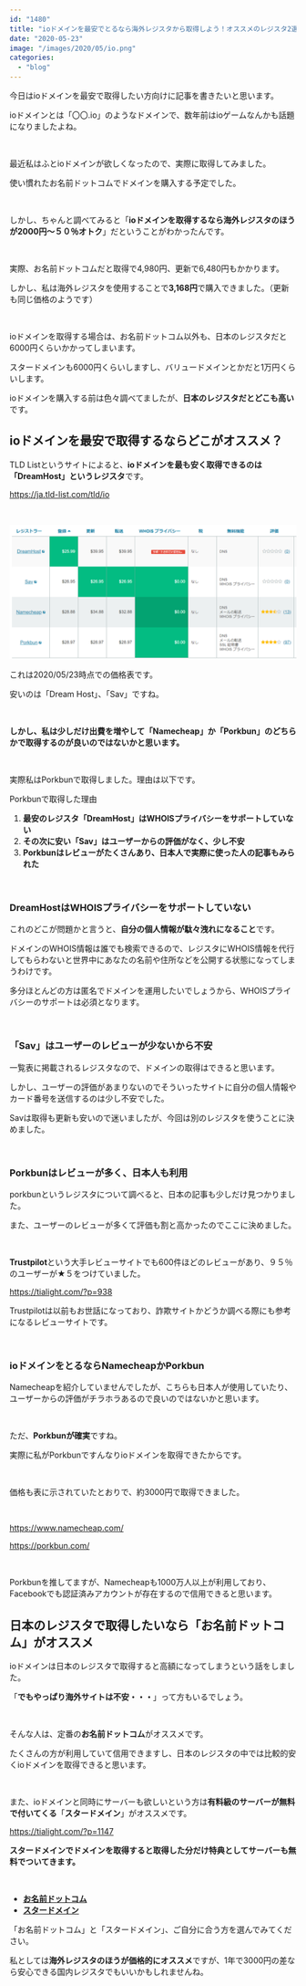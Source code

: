 ```yaml
---
id: "1480"
title: "ioドメインを最安でとるなら海外レジスタから取得しよう！オススメのレジスタ2選"
date: "2020-05-23"
image: "/images/2020/05/io.png"
categories: 
  - "blog"
---
```


今日はioドメインを最安で取得したい方向けに記事を書きたいと思います。

ioドメインとは「〇〇.io」のようなドメインで、数年前はioゲームなんかも話題になりましたよね。

 

最近私はふとioドメインが欲しくなったので、実際に取得してみました。

使い慣れたお名前ドットコムでドメインを購入する予定でした。

 

しかし、ちゃんと調べてみると「**ioドメインを取得するなら海外レジスタのほうが2000円～５０％オトク**」だということがわかったんです。

 

実際、お名前ドットコムだと取得で4,980円、更新で6,480円もかかります。

しかし、私は海外レジスタを使用することで**3,168円**で購入できました。（更新も同じ価格のようです）

 

ioドメインを取得する場合は、お名前ドットコム以外も、日本のレジスタだと6000円くらいかかってしまいます。

スタードメインも6000円くらいしますし、バリュードメインとかだと1万円くらいします。

ioドメインを購入する前は色々調べてましたが、**日本のレジスタだとどこも高い**です。

## ioドメインを最安で取得するならどこがオススメ？

TLD Listというサイトによると、**ioドメインを最も安く取得できるのは「DreamHost」というレジスタ**です。

https://ja.tld-list.com/tld/io

 

![ioドメイン 安いレジスタ一覧](/images/2020/05/io-tldlist.png)

これは2020/05/23時点での価格表です。

安いのは「Dream Host」、「Sav」ですね。

 

**しかし、私は少しだけ出費を増やして「Namecheap」か「Porkbun」のどちらかで取得するのが良いのではないかと思います。**

 

実際私はPorkbunで取得しました。理由は以下です。

Porkbunで取得した理由

1. **最安のレジスタ「DreamHost」はWHOISプライバシーをサポートしていない**
2. **その次に安い「Sav」はユーザーからの評価がなく、少し不安**
3. **Porkbunはレビューがたくさんあり、日本人で実際に使った人の記事もみられた**

 

### DreamHostはWHOISプライバシーをサポートしていない

これのどこが問題かと言うと、**自分の個人情報が駄々洩れになること**です。

ドメインのWHOIS情報は誰でも検索できるので、レジスタにWHOIS情報を代行してもらわないと世界中にあなたの名前や住所などを公開する状態になってしまうわけです。

多分ほとんどの方は匿名でドメインを運用したいでしょうから、WHOISプライバシーのサポートは必須となります。

 

### 「Sav」はユーザーのレビューが少ないから不安

一覧表に掲載されるレジスタなので、ドメインの取得はできると思います。

しかし、ユーザーの評価があまりないのでそういったサイトに自分の個人情報やカード番号を送信するのは少し不安でした。

Savは取得も更新も安いので迷いましたが、今回は別のレジスタを使うことに決めました。

 

### Porkbunはレビューが多く、日本人も利用

porkbunというレジスタについて調べると、日本の記事も少しだけ見つかりました。

また、ユーザーのレビューが多くて評価も割と高かったのでここに決めました。

 

**Trustpilot**という大手レビューサイトでも600件ほどのレビューがあり、９５％のユーザーが★５をつけていました。

https://tialight.com/?p=938

Trustpilotは以前もお世話になっており、詐欺サイトかどうか調べる際にも参考になるレビューサイトです。

 

### ioドメインをとるならNamecheapかPorkbun

Namecheapを紹介していませんでしたが、こちらも日本人が使用していたり、ユーザーからの評価がチラホラあるので良いのではないかと思います。

 

ただ、**Porkbunが確実**ですね。

実際に私がPorkbunですんなりioドメインを取得できたからです。

 

価格も表に示されていたとおりで、約3000円で取得できました。

 

https://www.namecheap.com/

https://porkbun.com/

 

Porkbunを推してますが、Namecheapも1000万人以上が利用しており、Facebookでも認証済みアカウントが存在するので信用できると思います。

## 日本のレジスタで取得したいなら「お名前ドットコム」がオススメ

ioドメインは日本のレジスタで取得すると高額になってしまうという話をしました。

「**でもやっぱり海外サイトは不安・・・**」って方もいるでしょう。

 

そんな人は、定番の**お名前ドットコム**がオススメです。

たくさんの方が利用していて信用できますし、日本のレジスタの中では比較的安くioドメインを取得できると思います。

 

また、ioドメインと同時にサーバーも欲しいという方は**有料級のサーバーが無料で付いてくる**「**スタードメイン**」がオススメです。

https://tialight.com/?p=1147

**スタードメインでドメインを取得すると取得した分だけ特典としてサーバーも無料でついてきます。**

 

- [**お名前ドットコム**](https://px.a8.net/svt/ejp?a8mat=35LQD7+BK61EI+50+2HFY7M)
- [**スタードメイン**](https://www.star-domain.jp/?ref=NAvmqrd4)

「お名前ドットコム」と「スタードメイン」、ご自分に合う方を選んでみてください。

私としては**海外レジスタのほうが価格的にオススメ**ですが、1年で3000円の差なら安心できる国内レジスタでもいいかもしれませんね。
